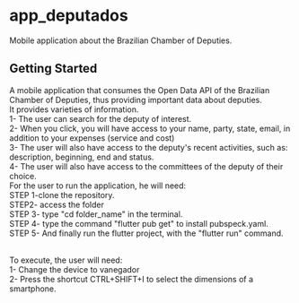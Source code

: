 # app_deputados
Mobile application about the Brazilian Chamber of Deputies.

## Getting Started


A mobile application that consumes the Open Data API of the Brazilian Chamber of Deputies, thus providing important data about deputies.
<br>
It provides varieties of information.
<br>
1- The user can search for the deputy of interest.
<br>
2- When you click, you will have access to your name, party, state, email, in addition to your expenses (service and cost)
<br>
3- The user will also have access to the deputy's recent activities, such as: description, beginning, end and status.
<br>
4- The user will also have access to the committees of the deputy of their choice.
<br>
For the user to run the application, he will need:
<br>
STEP 1-clone the repository.
<br>
STEP2- access the folder
<br>
STEP 3- type "cd folder_name" in the terminal.
<br>
STEP 4- type the command "flutter pub get" to install pubspeck.yaml.
<br>
STEP 5- And finally run the flutter project, with the "flutter run" command.

<br>
To execute, the user will need:
<br>
1- Change the device to vanegador
<br>
2- Press the shortcut CTRL+SHIFT+I to select the dimensions of a smartphone.
